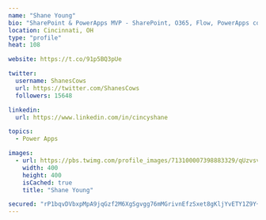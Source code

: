 ```yaml
---
name: "Shane Young"
bio: "SharePoint & PowerApps MVP - SharePoint, O365, Flow, PowerApps consulting? @PowerApps911 | Pure Snark? You found it."
location: Cincinnati, OH
type: "profile"
heat: 108

website: https://t.co/91p5BQ3pUe

twitter:
  username: ShanesCows
  url: https://twitter.com/ShanesCows
  followers: 15648

linkedin:
  url: https://www.linkedin.com/in/cincyshane

topics:
  - Power Apps

images:
  - url: https://pbs.twimg.com/profile_images/713100007398883329/qUzvsvQ3_400x400.jpg
    width: 400
    height: 400
    isCached: true
    title: "Shane Young"

secured: "rP1bqvDVbxpMpA9jqGzf2M6XgSgvgg76mMGrivnEfzSxet8gKljYvETY1Z9Y+C3PQL64foWMPpQaXh5SRi8qltwakRD6YdpWpiZew7XWslojK8dRdeleNyBa1a4DLGmqSRx+VbmmXDKK5hxn/+/Ri9nYftHiPgacio0uibCN6knyw60oWJokIJ7aXP1WgYiVSLaVWbNY54y5E5t7izF1SvQ17gtS7Mnpk6dR2SwlR4gPO6VHyYll9rhplEu5/XiWWmUyMFP39MNNZkv7v2XdI7REDJqVuj5sKJL8mIwCu257V4gYwg4bVleXsbQ+Gb3zt9mIHB7+3vqmCsh6+0h/0NzcVd7jRsFhCsClHT0oeSaRKk+tSKqvbgNE65d8dlZ6oaQoqTZiJC7DQ1YhT8Vri1hd4HHov+nOnKRZ/aqTAMA=;+Lk2kj3YMLDT8jfeZClvxA=="
---
```


